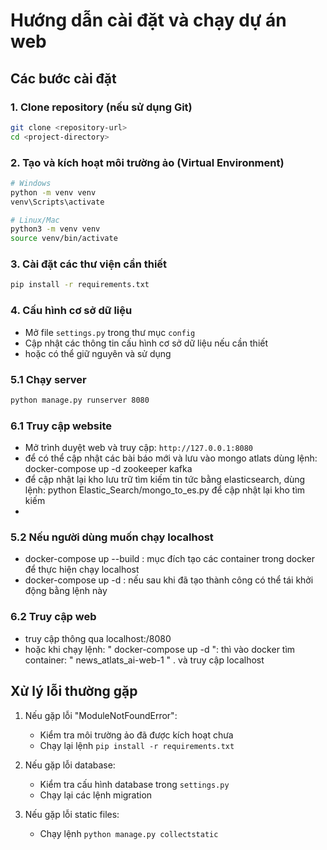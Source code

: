 # Hướng dẫn cài đặt và chạy dự án web
## Các bước cài đặt

### 1. Clone repository (nếu sử dụng Git)
```bash
git clone <repository-url>
cd <project-directory>
```

### 2. Tạo và kích hoạt môi trường ảo (Virtual Environment)
```bash
# Windows
python -m venv venv
venv\Scripts\activate

# Linux/Mac
python3 -m venv venv
source venv/bin/activate
```

### 3. Cài đặt các thư viện cần thiết
```bash
pip install -r requirements.txt
```

### 4. Cấu hình cơ sở dữ liệu
- Mở file `settings.py` trong thư mục `config`
- Cập nhật các thông tin cấu hình cơ sở dữ liệu nếu cần thiết
- hoặc có thể giữ nguyên và sử dụng 

### 5.1 Chạy server
```bash
python manage.py runserver 8080
```

### 6.1 Truy cập website
- Mở trình duyệt web và truy cập: `http://127.0.0.1:8080`
- để có thể cập nhật các bài báo mới và lưu vào mongo atlats dùng lệnh: docker-compose up -d zookeeper kafka
- để cập nhật lại kho lưu trữ tìm kiếm tin tức bằng elasticsearch, dùng lệnh: python Elastic_Search/mongo_to_es.py để cập nhật lại kho tìm kiếm
- 
### 5.2 Nếu người dùng muốn chạy localhost
- docker-compose up --build   : mục đích tạo các container trong docker để thực hiện chạy localhost
- docker-compose up -d    : nếu sau khi đã tạo thành công có thể tái khởi động bằng lệnh này
### 6.2 Truy cập web
- truy cập thông qua localhost:/8080
- hoặc khi chạy lệnh: " docker-compose up -d ": thì vào docker tìm container: " news_atlats_ai-web-1 " . và truy cập localhost
## Xử lý lỗi thường gặp
1. Nếu gặp lỗi "ModuleNotFoundError":
   - Kiểm tra môi trường ảo đã được kích hoạt chưa
   - Chạy lại lệnh `pip install -r requirements.txt`

2. Nếu gặp lỗi database:
   - Kiểm tra cấu hình database trong `settings.py`
   - Chạy lại các lệnh migration

3. Nếu gặp lỗi static files:
   - Chạy lệnh `python manage.py collectstatic`
